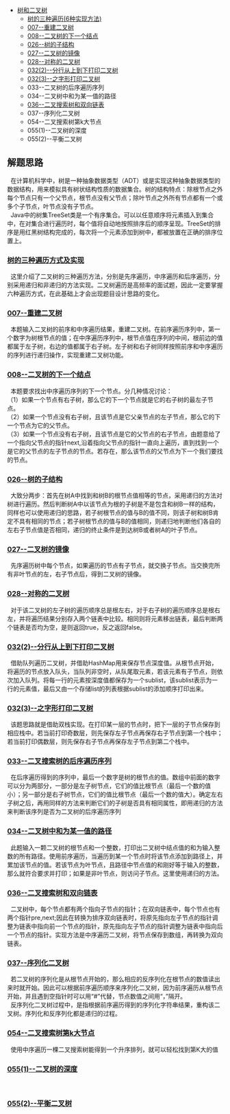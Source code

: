 * [树和二叉树](/src/Tree_Question)
    * [树的三种遍历(6种实现方法)](MyTree.java)
    * [007--重建二叉树](Solution007.java)
    * [008--二叉树的下一个结点](Solution008.java)
    * [026--树的子结构](Solution026.java)
    * [027--二叉树的镜像](Solution027.java)
    * [028--对称的二叉树](Solution028.java)
    * [032(2)--分行从上到下打印二叉树](Solution032_2.java)
    * [032(3)--之字形打印二叉树](Solution032_3.java)
    * 033--二叉树的后序遍历序列
    * 034--二叉树中和为某一值的路径
    * [036--二叉搜索树和双向链表](Solution036.java)
    * 037--序列化二叉树
    * 054--二叉搜索树第k大节点
    * 055(1)--二叉树的深度
    * 055(2)--平衡二叉树



解题思路
------
&nbsp;&nbsp;在计算机科学中，树是一种抽象数据类型（ADT）或是实现这种抽象数据类型的数据结构，用来模拟具有树状结构性质的数据集合。树的结构特点：除根节点之外每个节点只有一个父节点，根节点没有父节点；除叶节点之外所有节点都有一个或多个子节点，叶节点没有子节点。<br>
&nbsp;&nbsp;Java中的树集TreeSet类是一个有序集合。可以以任意顺序将元素插入到集合中，在对集合进行遍历时，每个值将自动地按照排序后的顺序呈现。TreeSet的排序是用红黑树结构完成的，每次将一个元素添加到树中，都被放置在正确的排序位置上。<br>

### [树的三种遍历方式及实现](MyTree.java)
&nbsp;&nbsp;这里介绍了二叉树的三种遍历方法，分别是先序遍历，中序遍历和后序遍历，分别采用递归和非递归的方法实现。二叉树遍历是高频率的面试题，因此一定要掌握六种遍历方式，在此基础上才会出现题目设计思路的变化。

### [007--重建二叉树](Solution007.java)
&nbsp;&nbsp;本题输入二叉树的前序和中序遍历结果，重建二叉树。在前序遍历序列中，第一个数字为树根节点的值；在中序遍历序列中，根节点值在序列的中间，根前边的值都属于左子树，右边的值都属于右子树。左子树和右子树同样按照前序和中序遍历的序列进行递归操作，实现重建二叉树功能。<br>

### [008--二叉树的下一个结点](Solution008.java)
&nbsp;&nbsp;本题要求找出中序遍历序列的下一个节点。分几种情况讨论：<br/>
（1）如果一个节点有右子树，那么它的下一个节点就是它的右子树的最左子节点。<br/>
（2）如果一个节点没有右子树，且该节点是它父亲节点的左子节点，那么它的下一个节点为它的父节点。<br/>
（3）如果一个节点没有右子树，且该节点是它的父节点的右子节点，由题意给了一个指向父节点的指针next,沿着指向父节点的指针一直向上遍历，直到找到一个是它的父节点的左子节点的节点。若存在，那么该节点的父节点为下一个我们要找的节点。<br/>

### [026--树的子结构](Solution026.java)
&nbsp;&nbsp;大致分两步：首先在树A中找到和树B的根节点值相等的节点，采用递归的方法对树进行遍历。然后判断树A中以该节点为根的子树是不是包含和树B一样的结构，同样也可以使用递归的思路，若子树根节点的值与B的值不同，则该子树和树B肯定不具有相同的节点；若子树根节点的值与B的值相同，则递归地判断他们各自的左右子节点值是否相同，递归的终止条件是到达树B或者树A的叶子节点。<br>

### [027--二叉树的镜像](Solution027.java)
&nbsp;&nbsp;先序遍历树中每个节点，如果遍历的节点有子节点，就交换子节点。当交换完所有非叶节点的左，右子节点后，得到二叉树的镜像。<br>

### [028--对称的二叉树](Solution028.java)
&nbsp;&nbsp;对于该二叉树的左子树的遍历顺序总是根左右，对于右子树的遍历顺序总是根右左，并将遍历结果分别存入两个链表中比较。相同则将元素移出链表，最后判断两个链表是否均为空，是则返回true，反之返回false。<br>

### [032(2)--分行从上到下打印二叉树](Solution032_2.java)
&nbsp;&nbsp;借助队列遍历二叉树，并借助HashMap用来保存节点深度值。从根节点开始，将遍历的节点放入队头，当队列非空时，从队尾取元素，若该元素有子节点，则依次加入队列。将每一行的元素按深度值都保存为一个sublist，该sublist表示为一行的元素值，最后又由一个存储list的列表根据sublist的添加顺序打印出来。<br>

### [032(3)--之字形打印二叉树](Solution032_3.java)
&nbsp;&nbsp;该题思路就是借助双栈实现。在打印某一层的节点时，把下一层的子节点保存到相应栈中。若当前打印奇数层，则先保存左子节点再保存右子节点到第一个栈中；若当前打印偶数层，则先保存右子节点再保存左子节点到第二个栈中。<br>  

### [033--二叉搜索树的后序遍历序列](Solution033.java)
&nbsp;&nbsp;在后序遍历得到的序列中，最后一个数字是树的根节点的值。数组中前面的数字可以分为两部分，一部分是左子树节点，它们的值比根节点（最后一个数的值小）；另一部分是右子树节点，它们的值比根节点（最后一个数的值大）。确定左右子树之后，再用同样的方法来判断它们的子树是否具有相同属性，即用递归的方法来判断该序列是否为二叉树的后序遍历序列<br>  

### [034--二叉树中和为某一值的路径](Solution034.java)
&nbsp;&nbsp;此题输入一颗二叉树的根节点和一个整数，打印出二叉树中结点值的和为输入整数的所有路径。使用前序遍历，当遍历到某一个节点时将该节点添加到路径上，并累加该节点的值。若该节点为叶节点，且路径中节点值的和刚好等于输入的整数，那么就符合要求并打印；如果是非叶节点，则访问子节点。这里使用递归的方法。<br>  

### [036--二叉搜索树和双向链表](Solution036.java)
&nbsp;&nbsp;二叉树中，每个节点都有两个指向子节点的指针；在双向链表中，每个节点也有两个指针pre,next;因此在转换为排序双向链表时，将原先指向左子节点的指针调整为链表中指向前一个节点的指针，原先指向左子节点的指针调整为链表中指向后一个节点的指针。实现方法是中序遍历二叉树，将节点保存到数组，再转换为双向链表。<br>

### [037--序列化二叉树](Solution037.java)
&nbsp;&nbsp;若二叉树的序列化是从根节点开始的，那么相应的反序列化在根节点的数值读出来时就开始。因此可以根据前序遍历顺序来序列化二叉树，因为前序遍历从根节点开始，并且遇到空指针时可以用“#”代替，节点数值之间用“，”隔开。<br> 
&nbsp;&nbsp;反序列化二叉树过程中，是指根据前序遍历得到的序列化字符串结果，重构该二叉树。序列化和反序列化都是递归的过程。<br>  

### [054--二叉搜索树第k大节点](Solution054.java)
&nbsp;&nbsp;使用中序遍历一棵二叉搜索树能得到一个升序排列，就可以轻松找到第K大的值<br>  

### [055(1)--二叉树的深度](Solution055_1.java)
&nbsp;&nbsp;<br>  

### [055(2)--平衡二叉树](Solution055_2.java)
&nbsp;&nbsp;<br>  
